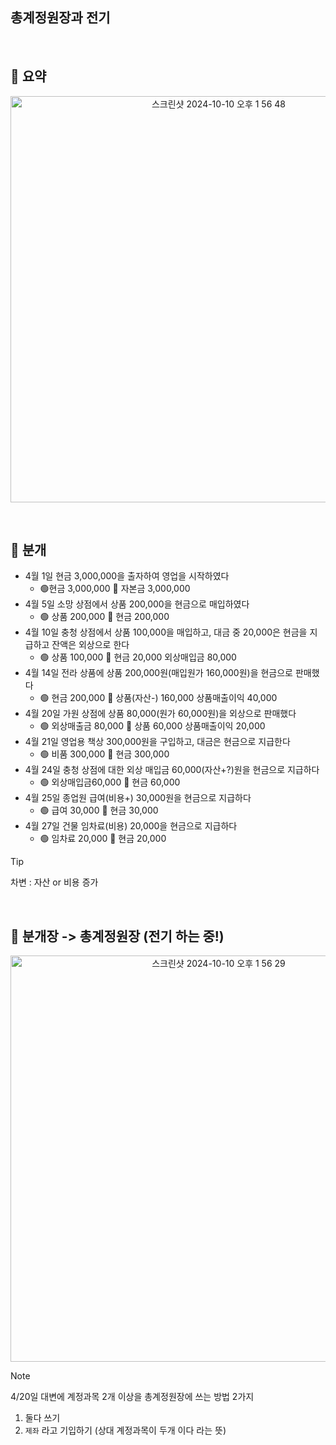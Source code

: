## 총계정원장과 전기

<br>

## 💊 요약

<p align="center">
  <img width="650" alt="스크린샷 2024-10-10 오후 1 56 48" src="https://github.com/user-attachments/assets/756842dc-50cb-4ef0-81ef-02dabca9ab41">
</p>

<br/>

## 💊 분개


* 4월 1일 현금 3,000,000을 출자하여 영업을 시작하였다
  * 🟢현금 3,000,000 🔴 자본금 3,000,000
* 4월 5일 소망 상점에서 상품 200,000을 현금으로 매입하였다
  * 🟢 상품 200,000 🔴 현금 200,000
* 4월 10일 충청 상점에서 상품 100,000을 매입하고, 대금 중 20,000은 현금을 지급하고 잔액은 외상으로 한다
  * 🟢 상품 100,000 🔴 현금 20,000 외상매입금 80,000
* 4월 14일 전라 상품에 상품 200,000원(매입원가 160,000원)을 현금으로 판매했다
  * 🟢 현금 200,000 🔴 상품(자산-) 160,000 상품매출이익 40,000
* 4월 20일 가원 상점에 상품 80,000(원가 60,000원)을 외상으로 판매했다
  * 🟢 외상매출금 80,000 🔴 상품 60,000 상품매출이익 20,000
* 4월 21일 영업용 책상 300,000원을 구입하고, 대금은 현금으로 지급한다
  * 🟢 비품 300,000 🔴 현금 300,000
* 4월 24일 충청 상점에 대한 외상 매입금 60,000(자산+?)원을 현금으로 지급하다
  * 🟢 외상매입금60,000 🔴 현금 60,000
* 4월 25일 종업원 급여(비용+) 30,000원을 현금으로 지급하다
  * 🟢 급여 30,000 🔴 현금 30,000
* 4월 27일 건물 임차료(비용) 20,000을 현금으로 지급하다
  * 🟢 임차료 20,000 🔴 현금 20,000


> [!TIP]
>
> 차변 : 자산 or 비용 증가

<br/>

## 💊 분개장 -> 총계정원장 (전기 하는 중!)
<p align="center">
  <img width="650" alt="스크린샷 2024-10-10 오후 1 56 29" src="https://github.com/user-attachments/assets/c955d5bf-6ee9-4646-a8eb-8329fec84360">
</p>


> [!NOTE]
>
> 4/20일 대변에 계정과목 2개 이상을 총계정원장에 쓰는 방법 2가지
>
> 1. 둘다 쓰기
> 2. `제좌` 라고 기입하기 (상대 계정과목이 두개 이다 라는 뜻)

 



